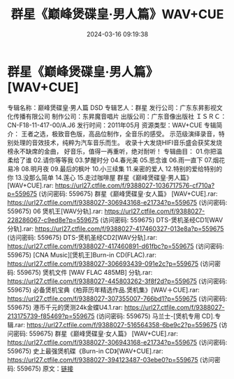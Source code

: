 ﻿---
title: 群星《巅峰煲碟皇·男人篇》WAV+CUE
date: 2024-03-16 09:19:38
categories: 试音碟、非卖品、发烧碟
tags: 华语中文
---
# 群星《巅峰煲碟皇·男人篇》[WAV+CUE]

专辑名称：巅峰煲碟皇·男人篇 DSD
专辑艺人：群星
发行公司：广东东昇影视文化传播有限公司
制作公司：东昇魔音唱片
出版公司：广东音像出版社
ＩＳＲＣ：CN-F18-11-417-00/A.J6
发行时间：2011年05月
资源类型：WAV+CUE
专辑简介：
王者之选，极致音色版，高品位制作，全音乐的感受。
示范级演绎录音，特别处理的音效技术，纯粹为汽车音乐而生。
收录十大发烧HIFI音乐盛会获奖发烧榜永不缺席的金曲，
好音乐，值得一再重听，绝对耐听！
专辑曲目：
01.你把温柔给了谁
02.请你等等我
03.梦醒时分
04.春光美
05.思念谁
06.雨一直下
07.烟花易冷
08.明月夜
09.最后的枫叶
10.小三续集
11.亲密的爱人
12.特别的爱给特别的你
13.没那么简单
14.莲心
15.走过咖啡屋
群星《巅峰煲碟皇·男人篇》 [WAV+CUE].rar: https://url27.ctfile.com/f/9388027-1036717576-cf710a?p=559675
(访问密码: 559675)
群星《巅峰煲碟皇·女人篇》 [WAV+CUE].rar: https://url27.ctfile.com/f/9388027-306943168-e21734?p=559675
(访问密码: 559675)
06 煲机王[WAV分轨].rar: https://url27.ctfile.com/f/9388027-228286067-c9ed8e?p=559675
(访问密码: 559675)
DTS-煲机圣经CD1[WAV分轨].rar: https://url27.ctfile.com/f/9388027-417460327-013e8a?p=559675
(访问密码: 559675)
DTS-煲机圣经CD2[WAV分轨].rar: https://url27.ctfile.com/f/9388027-417460891-d61fbc?p=559675
(访问密码: 559675)
[CNA Music][煲机王]Burn-in CD(FLAC).rar: https://url27.ctfile.com/f/9388027-306693439-091e2c?p=559675
(访问密码: 559675)
煲机文件 [WAV FLAC 485MB] 分轨.rar: https://url27.ctfile.com/f/9388027-445803262-3f8f2d?p=559675
(访问密码: 559675)
必备煲机宝典《柏菲历年精选作品.煲机集》[WAV＋CUE].rar: https://url27.ctfile.com/f/9388027-307355007-766bd1?p=559675
(访问密码: 559675)
港币千元的煲测24k金蝶U4.1.rar: https://url27.ctfile.com/f/9388027-213175739-f85469?p=559675
(访问密码: 559675)
马兰士-[煲机专用 CD].专辑.rar: https://url27.ctfile.com/f/9388027-516564358-6be9c2?p=559675
(访问密码: 559675)
群星《巅峰煲碟皇·女人篇》 [WAV+CUE].rar: https://url27.ctfile.com/f/9388027-306943168-e21734?p=559675
(访问密码: 559675)
史上最强煲机碟《Burn-in CD》[WAV+CUE].rar: https://url27.ctfile.com/f/9388027-394123487-03ebe0?p=559675
(访问密码: 559675)
原文：[链接](https://blog.sina.com.cn/s/blog_1647c7e76010314qc.html)